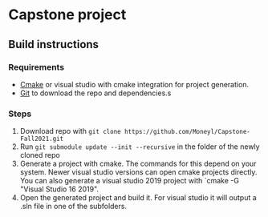 # Capstone project


## Build instructions

### Requirements
- [Cmake](https://cmake.org/) or visual studio with cmake integration for project generation.
- [Git](https://git-scm.com/) to download the repo and dependencies.s

### Steps
1) Download repo with `git clone https://github.com/Moneyl/Capstone-Fall2021.git`
2) Run `git submodule update --init --recursive` in the folder of the newly cloned repo
3) Generate a project with cmake. The commands for this depend on your system. Newer visual studio versions can open cmake projects directly. You can also generate a visual studio 2019 project with `cmake -G "Visual Studio 16 2019".
4) Open the generated project and build it. For visual studio it will output a .sln file in one of the subfolders.